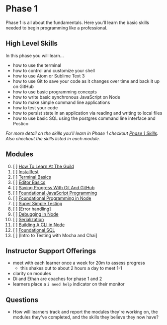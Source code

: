 # Phase 1

Phase 1 is all about the fundamentals. Here you'll learn the basic skills needed
to begin programming like a professional.

## High Level Skills

In this phase you will learn…

- how to use the terminal
- how to control and customize your shell
- how to use Atom or Sublime Text 3
- how to use Git to save your code as it changes over time and back it up on GitHub
- how to use basic programming concepts
- how to write basic synchronous JavaScript on Node
- how to make simple command line applications
- how to test your code
- how to persist state in an application via reading and writing to local files
- how to use basic SQL using the postgres command line interface and Postico

_For more detail on the skills you'll learn in Phase 1 checkout
[Phase 1 Skills](./skills.md). Also checkout the skills listed in each module._

## Modules

0. [ ] [How To Learn At The Guild](../../modules/How-To-Learn-At-The-Guild)
0. [ ] [Installfest](../../modules/Installfest)
0. [ ] [Terminal Basics](../../modules/Terminal-Basics)
0. [ ] [Editor Basics](../../modules/Editor-Basics)
0. [ ] [Saving Progress With Git And GitHub](../../modules/Saving-Progress-With-Git-And-GitHub)
0. [ ] [Foundational JavaScript Programming](../../modules/Foundational-JavaScript-Programing)
0. [ ] [Foundational Programming in Node](../../modules/Foundational-Programing-in-Node)
0. [ ] [Super Simple Testing](../../modules/Super-Simple-Testing)
0. [ ] [Error handling]
0. [ ] [Debugging in Node](../../modules/Debugging-in-Node)
0. [ ] [Serialization](../../modules/Serialization)
0. [ ] [Building A CLI in Node](../../modules/Building-A-CLI-in-Node)
0. [ ] [Foundational SQL](../../modules/Foundational-SQL)
0. [ ] [Intro to Testing with Mocha and Chai]


## Instructor Support Offerings

- meet with each learner once a week for 20m to assess progress
  - this shakes out to about 2 hours a day to meet 1-1
- clarity on modules
- Di and Ethan are coaches for phase 1 and 2
- learners place a `i need help` indicator on their monitor


## Questions

- How will learners track and report the modules they're working on, the
modules they've completed, and the skills they believe they now have?
